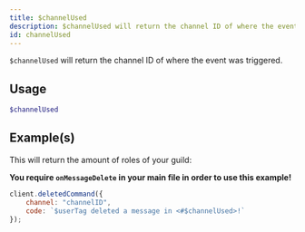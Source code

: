 ```yaml
---
title: $channelUsed
description: $channelUsed will return the channel ID of where the event was triggered.
id: channelUsed
---
```


`$channelUsed` will return the channel ID of where the event was triggered.

## Usage

```php
$channelUsed
```

## Example(s)

This will return the amount of roles of your guild:

**You require `onMessageDelete` in your main file in order to use this example!**

```javascript
client.deletedCommand({
    channel: "channelID",
    code: `$userTag deleted a message in <#$channelUsed>!`
});
```
